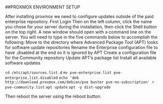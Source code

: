 ##PROXMOX ENVIRONMENT SETUP

After installing proxmox we need to configure updates outside of the paid enterprise repository.
First Login
Then on the left column, click the name you chose for your server during the installation, then click the Shell button on the top right.
A new window should open with a command line on the server. You will need to type in the five commands below to accomplish the following:
Move to the directory where Advanced Package Tool (APT) looks for software update repositories
Rename the Enterprise configuration file to have .disabled at the end so it is ignored by APT
Create a configuration file for the Community repository
Update APT’s package list
Install all available software updates

`cd /etc/apt/sources.list.d`
`mv pve-enterprise.list pve-enterprise.list.disabled`
`echo 'deb http://download.proxmox.com/debian/pve buster pve-no-subscription' > pve-community.list`
`apt update`
`apt -y dist-upgrade`

Then reboot the server using the reboot button.
